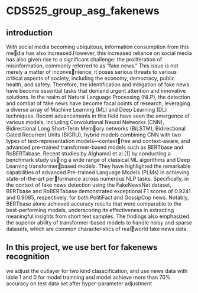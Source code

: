 # CDS525_group_asg_fakenews
## introduction
With social media becoming ubiquitous, information consumption from this media has also increased.However, this increased reliance on social media has also
given rise to a significant challenge: the proliferation of misinformation, commonly referred to as ”fake news.” This issue is not merely a matter of inconvenience; it poses serious threats to various critical aspects of society, including
the economy, democracy, public health, and safety. Therefore, the identification
and mitigation of fake news have become essential tasks that demand urgent
attention and innovative solutions.
In the realm of Natural Language Processing (NLP), the detection and
combat of fake news have become focal points of research, leveraging a diverse
array of Machine Learning (ML) and Deep Learning (DL) techniques. Recent
advancements in this field have seen the emergence of various models, including
Convolutional Neural Networks (CNN), Bidirectional Long Short-Term Memory networks (BiLSTM), Bidirectional Gated Recurrent Units (BiGRU), hybrid
models combining CNN with two types of text-representation models—contextfree and context-aware, and advanced pre-trained transformer-based models
such as BERTbase and RoBERTabase.
Recent studies by Alghamdi et al.[1] by conducting a benchmark study using a wide range of classical ML algorithms and Deep Learning transformerbased models. They have highlighted the remarkable capabilities of advanced
Pre-trained Language Models (PLMs) in achieving state-of-the-art performance across numerous NLP tasks. Specifically, in the context of fake news
detection using the FakeNewsNet dataset, BERTbase and RoBERTabase
demonstrated exceptional F1 scores of 0.9241 and 0.9085, respectively, for both
PolitiFact and GossipCop news. Notably, BERTbase alone achieved accuracy
results that were comparable to the best-performing models, underscoring its
effectiveness in extracting meaningful insights from short text samples. The
findings also emphasized the superior ability of transformer-based models to
handle noisy and sparse datasets, which are common characteristics of realworld fake news data.

## In this project, we use bert for fakenews recognition
we adjust the outlayer for two kind classcification, and use news data with lable 1 and 0 for model trainning
and model achieve more than 70% accuracy on test data set after hyper-parameter adjustment

